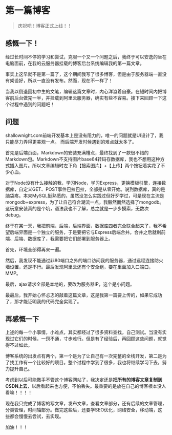 # 第一篇博客
>庆祝吧！博客正式上线！！

## 感慨一下！
经过长时间不停的学习和尝试，克服一个又一个问题之后，我终于可以安逸的坐在电脑面前，在我的云服务器挂载的博客后台系统编辑我的第一篇文章。  

事实上这早就不是第一篇了，这个期间我写了很多博客，但是由于服务器端一直没有架设好，所以一直没有发布。然而，现在不一样了！

当我以倒退回初中生的文笔，编辑这篇文章时，内心洋溢着自豪。在短时间内把博客前后台做完一半，并挂载到阿里云服务器，确实有些不容易。接下来回顾一下这个过程中遇到的问题吧！

## 问题
shallownight.com前端开发基本上是没有阻力的，唯一的问题就是UI设计了，我只能尽力弄得更美观一点。
而后端开发时候遇到的难点就太多了。

首先是后端页面，Markdown的安装充满槽点，最终找到了一款很不错的Markdown包。Markdown不支持图片base64转码存数据库，我也不想用这种方式插入图片。所以文章编辑时左下角【搜索图片】+【上传】两个按钮着实花了不少心血。

对于Node没有什么接触的我，学习Node，学习Express，更换模板引擎，连接数据库，自定义GET、POST事件巴拉巴拉，全部是从零开始。说到数据库，真的是脑袋疼。本来MySQL挺熟悉的，虽然没怎么实践过但好歹学过，可是现在主流是mongodb+express，为了让自己符合潮流一点，我毅然而然选择了mongodb。这玩意安装真的是个坑，语法我也不了解，总之就是一步步摸索，无数次debug。

终于在某一天，我把前端，后端，后端界面，数据库四者完全联合起来了，我不希望后端界面是一个独立的服务，于是要把它与Express后端合并。合并之后就剩前端、后端、数据库了，我需要把它们部署到服务器上。

首先，环境全部得再来一遍。

然后，我发现不能通过非80端口之外的端口访问我的服务器，通过远程连接防火墙设置，还是不行。最后发现阿里云还有个安全组，要在里面加入口端口，MMP。

最后，ajax请求全部是本地的，要改为服务器IP，这个是小问题。

最最后，我开始心怀忐忑的敲着这篇文章，这是我第一篇要上传的，如果它成功了，那才能证明我的代码完全实现了。

## 再感慨一下
上述的每一个小事情，小难点，其实都经过了很多资料查找，自己测试。当没有实现过它们的时候，一窍不通，寸步难行。但是有了经验后，再回顾这些问题，就觉得不过如此。

博客系统的出发点有两个，第一个是为了让自己有一次完整的全栈开发，第二是为了找工作有一个比较好的项目。整个过程中学到了很多，我也将继续学习下去，努力提升自己。

考虑到以后可能撒手不管这个博客网站了，我决定还是**把所有的博客文章复制到CSDN上去**，以后看起来也方便，不怕丢失。最重要的是放在自己的博客根本没人看嘛！！！！

现在我只完成了博客的写文章，发布文章，查看文章部分，还有后续的文章管理，分类管理，时间轴部分。做完这些后，还要学SEO优化，网络安全，移动端，这些都会慢慢去尝试，去实现。

加油！！！